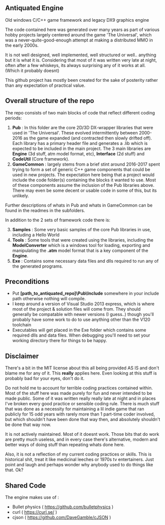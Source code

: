 Antiquated Engine
--------------
Old windows C/C++ game framework and legacy DX9 graphics engine

The code contained here was generated over many years as part of various hobby projects largely centered around the game 'The Universal', which was a never-quite-good-enough attempt at making a distributed MMO in the early 2000s.  

It is not well designed, well implemented, well structured or well.. anything but it is what it is.  Considering that most of it was written very late at night, often after a few whiskeys, its always surprising any of it works at all. (Which it probably doesnt)

This github project has mostly been created for the sake of posterity rather than any expectation of practical value. 

Overall structure of the repo
-----------------------------
The repo consists of two main blocks of code that reflect different coding periods:
1) **Pub** : In this folder are the core 2D/3D DX-wrapper libraries that were used in 'The Universal'. These evolved intermittently between 2000-2016 as the game expanded (and contracted then slowly drifted off). Each library has a primary header file and generates a .lib which is expected to be included in the main project. The 3 main libraries are **Engine** (3d stuff, atm model format, etc), **Interface** (2d stuff) and **CodeUtil** (Core framework). 
3) **GameCommon** : largely stems from a brief stint around 2016-2017 spent trying to form a set of generic C++ game components that could be used in new projects. The expectation here being that a project would include the code folder(s) containing the blocks it wanted to use. Most of these components assume the inclusion of the Pub libraries above. There may even be some decent or usable code in some of this, but its unlikely.

Further descriptions of whats in Pub and whats in GameCommon can be found in the readmes in the subfolders.

In addition to the 2 sets of framework code there is:

3) **Samples** : Some very basic samples of the core Pub libraries in use, including a Hello World
4) **Tools** : Some tools that were created using the libraries, including the **ModelConverter** which is a windows tool for loading, exporting and manipulating the **.atm** model format that is a key component of the **Engine**.
5) **Exe** : Contains some necessary data files and dlls required to run any of the generated programs.


Preconditions
-------------

- Put **[path_to_antiquated_repo]\Pub\Include**  somewhere in your include path otherwise nothing will compile.
- I keep around a version of Visual Studio 2013 express, which is where most of the project & solution files will come from. They should generally be compatable with newer versions (I guess..) though you'll probably have some work to do to use anything other than the V120 toolchain
- Executables will get placed in the Exe folder which contains some required dlls and data files. When debugging you'll need to set your working directory there for things to be happy.

Disclaimer
--------------
There's a bit in the MIT license about this all being provided AS IS and don't blame me for any of it. This **really** applies here. Even looking at this stuff is probably bad for your eyes, don't do it.

Do not hold me to account for terrible coding practices contained within. Most of the stuff here was made purely for fun and never intended to be made public.  Some of it was written really really late at night and in places I've broken every good practice or sensible coding rule. There is much stuff that was done as a necessity for maintaining a lil indie game that ran publicly for 15 odd years with rarely more than 1 part-time coder involved, but which shouldn't have been done that way then, and absolutely shouldn't be done that way now.

It is not actively maintained. Most of it doesnt work. Those bits that do work are pretty much useless, and in every case there's alternative, modern and better ways of doing stuff than repeating whats done here. 

Also, it is not a reflection of my current coding practices or skills. This is historical shit, treat it like medicinal leeches or 1970s tv entertainers. Just point and laugh and perhaps wonder why anybody used to do things like that. Ok?

Shared Code
-------------
The engine makes use of :
- Bullet physics ( https://github.com/bulletphysics )
- curl ( https://curl.se/ )
- cjson ( https://github.com/DaveGamble/cJSON )

